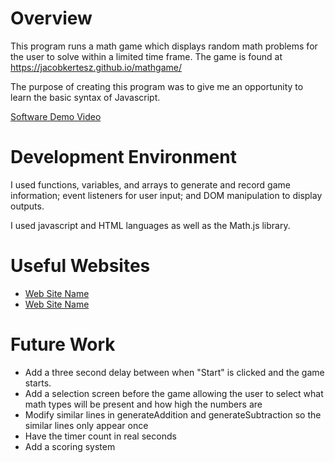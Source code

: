 # Overview

This program runs a math game which displays random math problems for the user to solve within a limited time frame. 
The game is found at https://jacobkertesz.github.io/mathgame/ 

The purpose of creating this program was to give me an opportunity to learn the basic syntax of Javascript.

[Software Demo Video](http://youtube.link.goes.here)

# Development Environment

I used functions, variables, and arrays to generate and record game information; event listeners for user input; and DOM manipulation to display outputs.

I used javascript and HTML languages as well as the Math.js library.

# Useful Websites

- [Web Site Name](https://www.w3schools.com/js/default.asp)
- [Web Site Name](https://stackoverflow.com/)

# Future Work

- Add a three second delay between when "Start" is clicked and the game starts.
- Add a selection screen before the game allowing the user to select what math types will be present and how high the numbers are
- Modify similar lines in generateAddition and generateSubtraction so the similar lines only appear once
- Have the timer count in real seconds 
- Add a scoring system